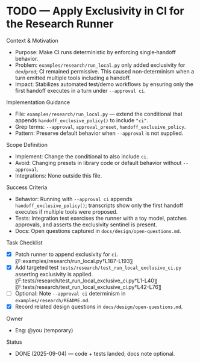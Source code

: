 # TODO — Apply Exclusivity in CI for the Research Runner

Context & Motivation
- Purpose: Make CI runs deterministic by enforcing single‑handoff behavior.
- Problem: `examples/research/run_local.py` only added exclusivity for `dev`/`prod`; CI remained permissive. This caused non‑determinism when a turn emitted multiple tools including a handoff.
- Impact: Stabilizes automated test/demo workflows by ensuring only the first handoff executes in a turn under `--approval ci`.

Implementation Guidance
- File: `examples/research/run_local.py` — extend the conditional that appends `handoff_exclusive_policy()` to include `"ci"`.
- Grep terms: `--approval`, `approval_preset`, `handoff_exclusive_policy`.
- Pattern: Preserve default behavior when `--approval` is not supplied.

Scope Definition
- Implement: Change the conditional to also include `ci`.
- Avoid: Changing presets in library code or default behavior without `--approval`.
- Integrations: None outside this file.

Success Criteria
- Behavior: Running with `--approval ci` appends `handoff_exclusive_policy()`; transcripts show only the first handoff executes if multiple tools were proposed.
- Tests: Integration test exercises the runner with a toy model, patches approvals, and asserts the exclusivity sentinel is present.
- Docs: Open questions captured in `docs/design/open-questions.md`.

Task Checklist
- [x] Patch runner to append exclusivity for `ci`. 〖F:examples/research/run_local.py†L187-L193〗
- [x] Add targeted test `tests/research/test_run_local_exclusive_ci.py` asserting exclusivity is applied. 〖F:tests/research/test_run_local_exclusive_ci.py†L1-L40〗 〖F:tests/research/test_run_local_exclusive_ci.py†L42-L76〗
- [ ] Optional: Note `--approval ci` determinism in `examples/research/README.md`.
- [x] Record related design questions in `docs/design/open-questions.md`.

Owner
- Eng: @you (temporary)

Status
- DONE (2025-09-04) — code + tests landed; docs note optional.
